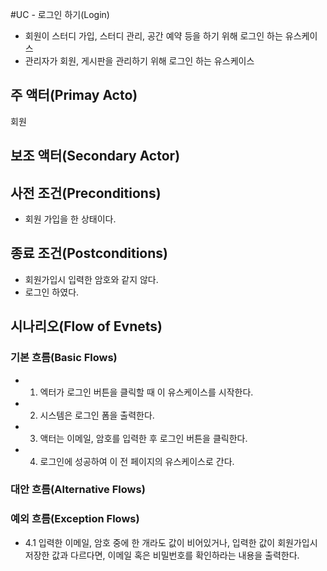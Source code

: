 #UC - 로그인 하기(Login)
- 회원이 스터디 가입, 스터디 관리, 공간 예약 등을 하기 위해 로그인 하는 유스케이스
- 관리자가 회원, 게시판을 관리하기 위해 로그인 하는 유스케이스


## 주 액터(Primay Acto)
회원

## 보조 액터(Secondary Actor)

## 사전 조건(Preconditions)
- 회원 가입을 한 상태이다.

## 종료 조건(Postconditions)
- 회원가입시 입력한 암호와 같지 않다.
- 로그인 하였다.

## 시나리오(Flow of Evnets)

### 기본 흐름(Basic Flows)

- 1. 엑터가 로그인 버튼을 클릭할 때 이 유스케이스를 시작한다.
- 2. 시스템은 로그인 폼을 출력한다.
- 3. 액터는 이메일, 암호를 입력한 후 로그인 버튼을 클릭한다.
- 4. 로그인에 성공하여 이 전 페이지의 유스케이스로 간다.

### 대안 흐름(Alternative Flows)

### 예외 흐름(Exception Flows)

- 4.1 입력한 이메일, 암호 중에 한 개라도 값이 비어있거나, 입력한 값이 회원가입시 저장한 값과 다르다면, 이메일 혹은 비밀번호를 확인하라는 내용을 출력한다.